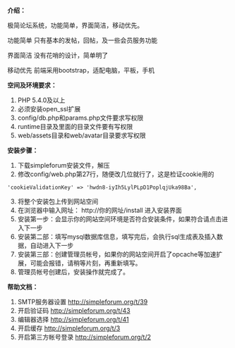 **介绍：**

极简论坛系统，功能简单，界面简洁，移动优先。

功能简单
只有基本的发帖，回帖，及一些会员服务功能

界面简洁
没有花哨的设计，简单明了

移动优先
前端采用bootstrap，适配电脑，平板，手机

**空间及环境要求：**

1. PHP 5.4.0及以上
2. 必须安装open_ssl扩展
3. config/db.php和params.php文件要求写权限
4. runtime目录及里面的目录文件要有写权限
5. web/assets目录和web/avatar目录要求写权限

**安装步骤：**

1. 下载simpleforum安装文件，解压
2. 修改config/web.php第27行，随便改几位就行了，这是检证cookie用的
 ```
 'cookieValidationKey' => 'hwdn8-iyIh5LylPLpD1PoplqjUka98Ba',
 ```
3. 将整个安装包上传到网站空间
4. 在浏览器中输入网址： http://你的网址/install  进入安装界面
5. 安装第一步：会显示你的网站空间环境是否符合安装条件，如果符合请点击进入下一步
6. 安装第二部：填写mysql数据库信息，填写完后，会执行sql生成表及插入数据，自动进入下一步
7. 安装第三部：创建管理员帐号，如果你的网站空间开启了opcache等加速扩展，可能会报错，请稍等片刻，再重新填写。
8. 管理员帐号创建后，安装操作就完成了。

**帮助文档：**

1. SMTP服务器设置 http://simpleforum.org/t/39
2. 开启验证码 http://simpleforum.org/t/43
3. 编辑器选择 http://simpleforum.org/t/41
4. 开启缓存 http://simpleforum.org/t/3
5. 开启第三方帐号登录 http://simpleforum.org/t/2
